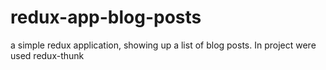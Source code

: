 # redux-app-blog-posts
a simple redux application, showing up a list of blog posts. In project were used redux-thunk
